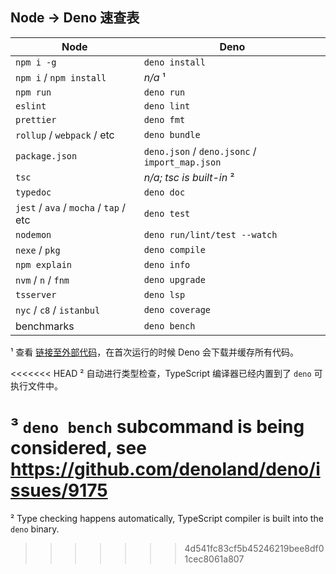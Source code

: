 ## Node -> Deno 速查表

| Node                                   | Deno                                           |
| -------------------------------------- | ---------------------------------------------- |
| `npm i -g`                             | `deno install`                                 |
| `npm i` / `npm install`                | _n/a_ ¹                                        |
| `npm run`                              | `deno run`                                     |
| `eslint`                               | `deno lint`                                    |
| `prettier`                             | `deno fmt`                                     |
| `rollup` / `webpack` / etc             | `deno bundle`                                  |
| `package.json`                         | `deno.json` / `deno.jsonc` / `import_map.json` |
| `tsc`                                  | _n/a; tsc is built-in_ ²                       |
| `typedoc`                              | `deno doc`                                     |
| `jest` / `ava` / `mocha` / `tap` / etc | `deno test`                                    |
| `nodemon`                              | `deno run/lint/test --watch`                   |
| `nexe` / `pkg`                         | `deno compile`                                 |
| `npm explain`                          | `deno info`                                    |
| `nvm` / `n` / `fnm`                    | `deno upgrade`                                 |
| `tsserver`                             | `deno lsp`                                     |
| `nyc` / `c8` / `istanbul`              | `deno coverage`                                |
| benchmarks                             | `deno bench`                                   |

¹ 查看 [链接至外部代码](../linking_to_external_code.md)，在首次运行的时候 Deno 会下载并缓存所有代码。

<<<<<<< HEAD
² 自动进行类型检查，TypeScript 编译器已经内置到了 `deno` 可执行文件中。

³ `deno bench` subcommand is being considered, see https://github.com/denoland/deno/issues/9175
=======
² Type checking happens automatically, TypeScript compiler is built into the
`deno` binary.
>>>>>>> 4d541fc83cf5b45246219bee8df01cec8061a807

